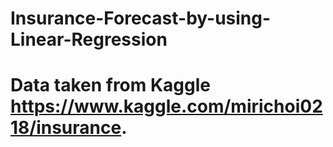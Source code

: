 # Insurance-Forecast-by-using-Linear-Regression
# Data taken from Kaggle https://www.kaggle.com/mirichoi0218/insurance.
